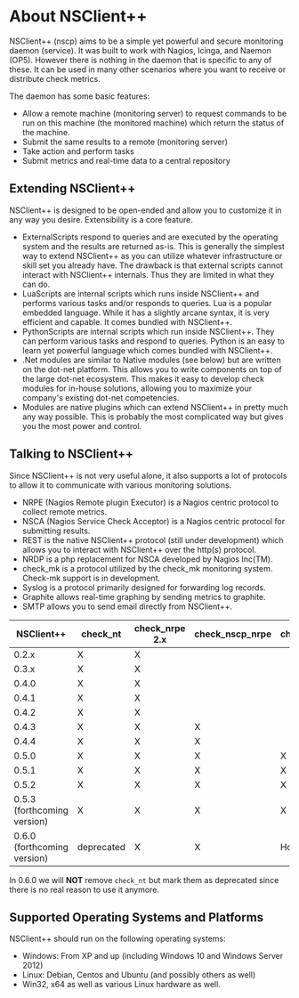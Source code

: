 
# About NSClient++

NSClient++ (nscp) aims to be a simple yet powerful and secure monitoring daemon (service).
It was built to work with Nagios, Icinga, and Naemon (OP5). However there is nothing in the daemon that is specific to any of these. It can be used in many other scenarios where you want to receive or distribute check metrics.

The daemon has some basic features:

*   Allow a remote machine (monitoring server) to request commands to be run on this machine (the monitored machine) which return the status of the machine.
*   Submit the same results to a remote (monitoring server)
*   Take action and perform tasks
*   Submit metrics and real-time data to a central repository

## Extending NSClient++

NSClient++ is designed to be open-ended and allow you to customize it in any way you desire. Extensibility is a core feature.

-   ExternalScripts respond to queries and are executed by the operating system and the results are returned as-is.
    This is generally the simplest way to extend NSClient++ as you can utilize whatever infrastructure or skill set you   already have.
    The drawback is that external scripts cannot interact with NSClient++ internals. Thus they are limited in what they can do.
-   LuaScripts are internal scripts which runs inside NSClient++ and performs various tasks and/or responds to queries.
    Lua is a popular embedded language. While it has a slightly arcane syntax, it is very efficient and capable. It comes   bundled with NSClient++.
-   PythonScripts are internal scripts which run inside NSClient++. They can perform various tasks and respond to queries.
    Python is an easy to learn yet powerful language which comes bundled with NSClient++.
-   .Net modules are similar to Native modules (see below) but are written on the dot-net platform.
    This allows you to write components on top of the large dot-net ecosystem. This makes it easy to develop check modules   for in-house solutions, allowing you to maximize your company's existing dot-net competencies.
-   Modules are native plugins which can extend NSClient++ in pretty much any way possible.
    This is probably the most complicated way but gives you the most power and control.


## Talking to NSClient++

Since NSClient++ is not very useful alone, it also supports a lot of protocols to allow it to communicate with various monitoring solutions.

-   NRPE (Nagios Remote plugin Executor) is a Nagios centric protocol to collect remote metrics.
-   NSCA (Nagios Service Check Acceptor) is a Nagios centric protocol for submitting results.
-   REST is the native NSClient++ protocol (still under development) which allows you to interact with NSClient++ over the http(s) protocol.
-   NRDP is a php replacement for NSCA developed by Nagios Inc(TM).
-   check_mk is a protocol utilized by the check_mk monitoring system. Check-mk support is in development.
-   Syslog is a protocol primarily designed for forwarding log records.
-   Graphite allows real-time graphing by sending metrics to graphite.
-   SMTP allows you to send email directly from NSClient++.

| NSClient++                  | check_nt   | check_nrpe 2.x | check_nscp_nrpe | check_nscp_web | check_nscp |
|-----------------------------|------------|----------------|-----------------|----------------|------------|
| 0.2.x                       | X          | X              |                 |                |            |
| 0.3.x                       | X          | X              |                 |                |            |
| 0.4.0                       | X          | X              |                 |                |            |
| 0.4.1                       | X          | X              |                 |                |            |
| 0.4.2                       | X          | X              |                 |                |            |
| 0.4.3                       | X          | X              | X               |                |            |
| 0.4.4                       | X          | X              | X               |                |            |
| 0.5.0                       | X          | X              | X               | X              |            |
| 0.5.1                       | X          | X              | X               | X              |            |
| 0.5.2                       | X          | X              | X               | X              | X          |
| 0.5.3 (forthcoming version) | X          | X              | X               | X              | X          |
| 0.6.0 (forthcoming version) | deprecated | X              | X               | Hopefully      | X          |

In 0.6.0 we will **NOT** remove `check_nt` but mark them as deprecated since there is no real reason to use it anymore.

## Supported Operating Systems and Platforms

NSClient++ should run on the following operating systems:

-   Windows: From XP and up (including Windows 10 and Windows Server 2012)
-   Linux: Debian, Centos and Ubuntu (and possibly others as well)
-   Win32, x64 as well as various Linux hardware as well.
